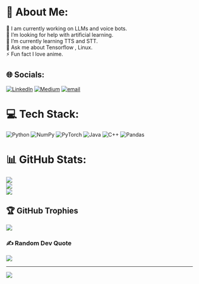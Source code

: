 # 💫 About Me:
🔭 I am currently working on LLMs and voice bots.<br>🤝 I’m looking for help with artificial learning.<br>🌱 I’m currently learning TTS and STT.<br>💬 Ask me about Tensorflow , Linux.<br>⚡ Fun fact I love anime.<br>


## 🌐 Socials:
[![LinkedIn](https://img.shields.io/badge/LinkedIn-%230077B5.svg?logo=linkedin&logoColor=white)](https://linkedin.com/in/https://www.linkedin.com/in/jai-tiwari-b98656280/) [![Medium](https://img.shields.io/badge/Medium-12100E?logo=medium&logoColor=white)](https://medium.com/@https://medium.com/@jaitiwari2005) [![email](https://img.shields.io/badge/Email-D14836?logo=gmail&logoColor=white)](mailto:jai0705tiwari@gmail.com) 

# 💻 Tech Stack:
![Python](https://img.shields.io/badge/python-3670A0?style=for-the-badge&logo=python&logoColor=ffdd54) ![NumPy](https://img.shields.io/badge/numpy-%23013243.svg?style=for-the-badge&logo=numpy&logoColor=white) ![PyTorch](https://img.shields.io/badge/PyTorch-%23EE4C2C.svg?style=for-the-badge&logo=PyTorch&logoColor=white) ![Java](https://img.shields.io/badge/java-%23ED8B00.svg?style=for-the-badge&logo=openjdk&logoColor=white) ![C++](https://img.shields.io/badge/c++-%2300599C.svg?style=for-the-badge&logo=c%2B%2B&logoColor=white) ![Pandas](https://img.shields.io/badge/pandas-%23150458.svg?style=for-the-badge&logo=pandas&logoColor=white)
# 📊 GitHub Stats:
![](https://github-readme-stats.vercel.app/api?username=JAI0705&theme=dark&hide_border=true&include_all_commits=true&count_private=true)<br/>
![](https://nirzak-streak-stats.vercel.app/?user=JAI0705&theme=dark&hide_border=true)<br/>
![](https://github-readme-stats.vercel.app/api/top-langs/?username=JAI0705&theme=dark&hide_border=true&include_all_commits=true&count_private=true&layout=compact)

## 🏆 GitHub Trophies
![](https://github-profile-trophy.vercel.app/?username=JAI0705&theme=radical&no-frame=true&no-bg=true&margin-w=4)

### ✍️ Random Dev Quote
![](https://quotes-github-readme.vercel.app/api?type=horizontal&theme=radical)

---
[![](https://visitcount.itsvg.in/api?id=JAI0705&icon=0&color=0)](https://visitcount.itsvg.in)

<!-- Proudly created with GPRM ( https://gprm.itsvg.in ) -->
